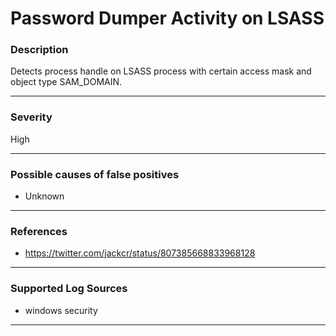 # Password Dumper Activity on LSASS
### Description

Detects process handle on LSASS process with certain access mask and object type SAM_DOMAIN.

-------------------
### Severity

High

-------------------
<!---
### Detailed Information

- Why is this alert triggered?
- What are the typical causes that generate this alert? (e.g. port scans, unusual file access activity, etc...)
- Which corroborating information should be looked up?
- Any supporting queries to get more information?
- Any supporting visualizations to get more information?

-------------------
--->
### Possible causes of false positives

- Unknown

-------------------
### References

- https://twitter.com/jackcr/status/807385668833968128

-------------------
### Supported Log Sources

- windows security

-------------------
